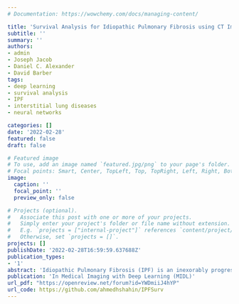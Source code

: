 ```yaml
---
# Documentation: https://wowchemy.com/docs/managing-content/

title: 'Survival Analysis for Idiopathic Pulmonary Fibrosis using CT Images and Incomplete Clinical Data'
subtitle: ''
summary: ''
authors:
- admin
- Joseph Jacob
- Daniel C. Alexander
- David Barber
tags:
- deep learning
- survival analysis
- IPF
- interstitial lung diseases
- neural networks

categories: []
date: '2022-02-28'
featured: false
draft: false

# Featured image
# To use, add an image named `featured.jpg/png` to your page's folder.
# Focal points: Smart, Center, TopLeft, Top, TopRight, Left, Right, BottomLeft, Bottom, BottomRight.
image:
  caption: ''
  focal_point: ''
  preview_only: false

# Projects (optional).
#   Associate this post with one or more of your projects.
#   Simply enter your project's folder or file name without extension.
#   E.g. `projects = ["internal-project"]` references `content/project/deep-learning/index.md`.
#   Otherwise, set `projects = []`.
projects: []
publishDate: '2022-02-28T16:59:59.637688Z'
publication_types:
- '1'
abstract: 'Idiopathic Pulmonary Fibrosis (IPF) is an inexorably progressive fibrotic lung disease with a variable and unpredictable rate of progression. CT scans of the lungs inform clinical assessment of IPF patients and contain pertinent information related to disease progression. In this work, we propose a multi-modal method that uses neural networks and memory banks to predict the survival of IPF patients using clinical and imaging data. The majority of clinical IPF patient records have missing data (e.g. missing lung function tests). To this end, we propose a probabilistic model that captures the dependencies between the observed clinical variables and imputes missing ones. This principled approach to missing data imputation can be naturally combined with a deep survival analysis model. We show that the proposed framework yields significantly better survival analysis results than baselines in terms of concordance index and integrated Brier score. Our work also provides insights into novel image-based biomarkers that are linked to mortality.'
publication: 'In Medical Imaging with Deep Learning (MIDL)'
url_pdf: "https://openreview.net/forum?id=YWDmiiJ4hYP"
url_code: https://github.com/ahmedhshahin/IPFSurv
---
```


